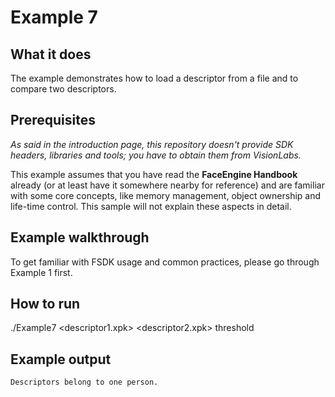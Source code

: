 # Example 7
## What it does
The example demonstrates how to load a descriptor from a file and to compare two descriptors.

## Prerequisites
*As said in the introduction page, this repository doesn't provide SDK headers, libraries and tools;
you have to obtain them from VisionLabs.*

This example assumes that you have read the **FaceEngine Handbook** already
(or at least have it somewhere nearby for reference) and are familiar with some core concepts,
like memory management, object ownership and life-time control. This sample will not explain
these aspects in detail.

## Example walkthrough
To get familiar with FSDK usage and common practices, please go through Example 1 first.

## How to run
./Example7 <descriptor1.xpk> <descriptor2.xpk> threshold

## Example output
```
Descriptors belong to one person.
```
